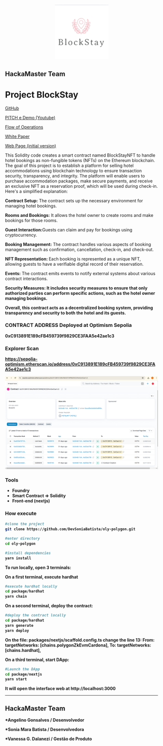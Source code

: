 
<h1 align="center"> <img src="./doc/LogoBlockStay.png">
</h1>

## HackaMaster Team
# Project BlockStay

<p><a href="https://github.com/DevSoniaBatista/hackNearx-BlockStay">
GitHub
</a></p>

<p><a href="https://www.youtube.com/watch?v=xanV5_8dIoc">
PITCH e Demo (Youtube)
</a></p>

<p><a href="./doc/fluxo.jpeg">
Flow of Operations
</a></p>

<p><a href="./doc/WhitePaper.md">
White Paper
</a></p>

<p><a href="./doc/initialversion-WebPage-BlockStay.png">
Web Page (initial version)
</a></p>


This Solidity code creates a smart contract named BlockStayNFT to handle hotel bookings as non-fungible tokens (NFTs) on the Ethereum blockchain. The goal of this project is to establish a platform for selling hotel accommodations using blockchain technology to ensure transaction security, transparency, and integrity. The platform will enable users to purchase accommodation packages, make secure payments, and receive an exclusive NFT as a reservation proof, which will be used during check-in. Here's a simplified explanation:

<b>Contract Setup:</b> The contract sets up the necessary environment for managing hotel bookings.

<b>Rooms and Bookings:</b> It allows the hotel owner to create rooms and make bookings for those rooms.

<b>Guest Interaction:</b>Guests can claim and pay for bookings using cryptocurrency.

<b>Booking Management:</b> The contract handles various aspects of booking management such as confirmation, cancellation, check-in, and check-out.

<b>NFT Representation: </b>Each booking is represented as a unique NFT, allowing guests to have a verifiable digital record of their reservation.

<b>Events:</b> The contract emits events to notify external systems about various contract interactions.

<b>Security Measures:<b> It includes security measures to ensure that only authorized parties can perform specific actions, such as the hotel owner managing bookings.

Overall, this contract acts as a decentralized booking system, providing transparency and security to both the hotel and its guests.

### CONTRACT ADDRESS Deployed at Optimism Sepolia
0xC913891E189cFB459739f9829CE3FAA5e42ae1c3
### Explorer Scan
https://sepolia-optimism.etherscan.io/address/0xC913891E189cFB459739f9829CE3FAA5e42ae1c3

![image](./doc/explorer.png)


### Tools
 - Foundry
 - Smart Contract => Solidity 
 - Front-end (nextjs)

### How execute
```bash
#clone the project
git clone https://github.com/DevSoniaBatista/oly-polygon.git
```

```bash
#enter directory
cd oly-polygon
```

```bash
#install dependencies
yarn install
```
 
To run locally, open 3 terminals:

On a first terminal, execute hardhat
```bash
#execute hardhat locally
cd package/hardhat
yarn chain
```

On a second terminal, deploy the contract:
```bash
#deploy the contract locally
cd package/hardhat
yarn generate
yarn deploy 
```

On the file: packages/nextjs/scaffold.config.ts change the line 13:
From: targetNetworks: [chains.polygonZkEvmCardona],
To:   targetNetworks: [chains.hardhat],

On a third terminal, start DApp:
```bash
#Launch the DApp
cd package/nextjs
yarn start 
```

It will open the interface web at http://localhost:3000

<hr/>

## HackaMaster Team
*Angelino Gonsalves / Desenvolvedor

*Sonia Mara Batista / Desenvolvedora

*Vanessa G. Dalanezi / Gestão de Produto 
